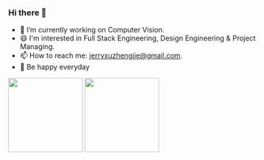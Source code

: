 ### Hi there 👋

- 🔭 I’m currently working on Computer Vision.
- 😄 I'm interested in Full Stack Engineering, Design Engineering & Project Managing.
- 📫 How to reach me: jerryxuzhengjie@gmail.com.
- 🌱 Be happy everyday

<!--
**crazysteeaam/crazysteeaam** is a ✨ _special_ ✨ repository because its `README.md` (this file) appears on your GitHub profile.

Here are some ideas to get you started:


- 🌱 I’m currently learning ...
- 👯 I’m looking to collaborate on ...
- 🤔 I’m looking for help with ...
- 💬 Ask me about ...
- 📫 How to reach me: ...
- 😄 Pronouns: ...
- ⚡ Fun fact: ...
-->
<img src="https://github-readme-stats-five.vercel.app/api?username=crazysteeaam&count_private=true&show_icons=true&layout=compact&icon_color=CE1D2D&text_color=718096&bg_color=ffffff" height="150"> <img src="https://github-readme-stats.vercel.app/api/top-langs/?username=crazysteeaam&layout=compact" height="150">
